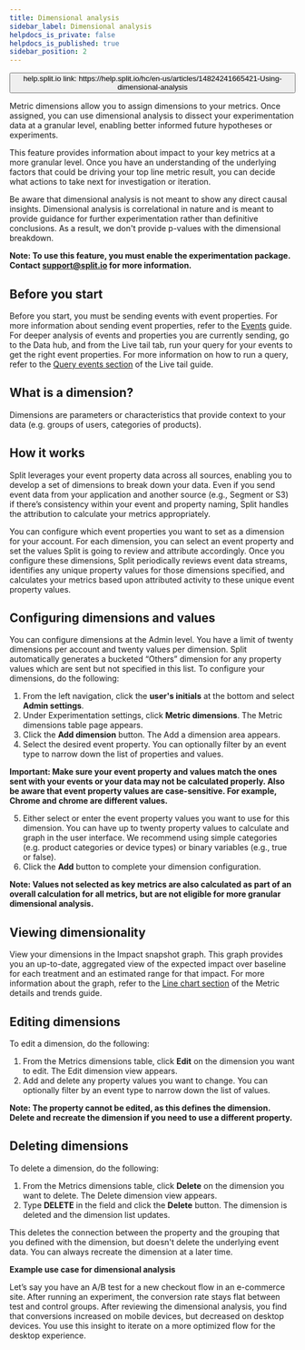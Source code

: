 ```yaml
---
title: Dimensional analysis
sidebar_label: Dimensional analysis
helpdocs_is_private: false
helpdocs_is_published: true
sidebar_position: 2
---
```


<p>
  <button style={{borderRadius:'8px', border:'1px', fontFamily:'Courier New', fontWeight:'800', textAlign:'left'}}> help.split.io link: https://help.split.io/hc/en-us/articles/14824241665421-Using-dimensional-analysis </button>
</p>

Metric dimensions allow you to assign dimensions to your metrics. Once assigned, you can use dimensional analysis to dissect your experimentation data at a granular level, enabling better informed future hypotheses or experiments.

This feature provides information about impact to your key metrics at a more granular level. Once you have an understanding of the underlying factors that could be driving your top line metric result, you can decide what actions to take next for investigation or iteration.

Be aware that dimensional analysis is not meant to show any direct causal insights. Dimensional analysis is correlational in nature and is meant to provide guidance for further experimentation rather than definitive conclusions. As a result, we don't provide p-values with the dimensional breakdown.

**Note: To use this feature, you must enable the experimentation package. Contact support@split.io for more information.**

## Before you start

Before you start, you must be sending events with event properties. For more information about sending event properties, refer to the [Events](https://help.split.io/hc/en-us/articles/360020585772-Events) guide. For deeper analysis of events and properties you are currently sending, go to the Data hub, and from the Live tail tab, run your query for your events to get the right event properties. For more information on how to run a query, refer to the [Query events section](https://help.split.io/hc/en-us/articles/360044867032-Live-tail#query-events) of the Live tail guide.

## What is a dimension?

Dimensions are parameters or characteristics that provide context to your data (e.g. groups of users, categories of products).

## How it works

Split leverages your event property data across all sources, enabling you to develop a set of dimensions to break down your data. Even if you send event data from your application and another source (e.g., Segment or S3) if there’s consistency within your event and property naming, Split handles the attribution to calculate your metrics appropriately.

You can configure which event properties you want to set as a dimension for your account. For each dimension, you can select an event property and set the values Split is going to review and attribute accordingly. Once you configure these dimensions, Split periodically reviews event data streams, identifies any unique property values for those dimensions specified, and calculates your metrics based upon attributed activity to these unique event property values.

## Configuring dimensions and values

You can configure dimensions at the Admin level. You have a limit of twenty dimensions per account and twenty values per dimension. Split automatically generates a bucketed “Others” dimension for any property values which are sent but not specified in this list. To configure your dimensions, do the following:

1. From the left navigation, click the **user's initials** at the bottom and select **Admin settings**.
2. Under Experimentation settings, click **Metric dimensions**. The Metric dimensions table page appears.
3. Click the **Add dimension** button. The Add a dimension area appears.
4. Select the desired event property. You can optionally filter by an event type to narrow down the list of properties and values.

**Important: Make sure your event property and values match the ones sent with your events or your data may not be calculated properly. Also be aware that event property values are case-sensitive. For example, Chrome and chrome are different values.**

5. Either select or enter the event property values you want to use for this dimension. You can have up to twenty property values to calculate and graph in the user interface. We recommend using simple categories (e.g. product categories or device types) or binary variables (e.g., true or false).
6. Click the **Add** button to complete your dimension configuration.

**Note: Values not selected as key metrics are also calculated as part of an overall calculation for all metrics, but are not eligible for more granular dimensional analysis.**

## Viewing dimensionality

View your dimensions in the Impact snapshot graph. This graph provides you an up-to-date, aggregated view of the expected impact over baseline for each treatment and an estimated range for that impact. For more information about the graph, refer to the [Line chart section](https://help.split.io/hc/en-us/articles/360025376251-Metric-details-and-trends#line-charts) of the Metric details and trends guide.

## Editing dimensions

To edit a dimension, do the following:

1. From the Metrics dimensions table, click **Edit** on the dimension you want to edit. The Edit dimension view appears.
2. Add and delete any property values you want to change. You can optionally filter by an event type to narrow down the list of values.

**Note: The property cannot be edited, as this defines the dimension. Delete and recreate the dimension if you need to use a different property.**

## Deleting dimensions

To delete a dimension, do the following:

1. From the Metrics dimensions table, click **Delete** on the dimension you want to delete. The Delete dimension view appears.
2. Type **DELETE** in the field and click the **Delete** button. The dimension is deleted and the dimension list updates.

This deletes the connection between the property and the grouping that you defined with the dimension, but doesn't delete the underlying event data. You can always recreate the dimension at a later time.

**Example use case for dimensional analysis**

Let’s say you have an A/B test for a new checkout flow in an e-commerce site. After running an experiment, the conversion rate stays flat between test and control groups. After reviewing the dimensional analysis, you find that conversions increased on mobile devices, but decreased on desktop devices. You use this insight to iterate on a more optimized flow for the desktop experience.
